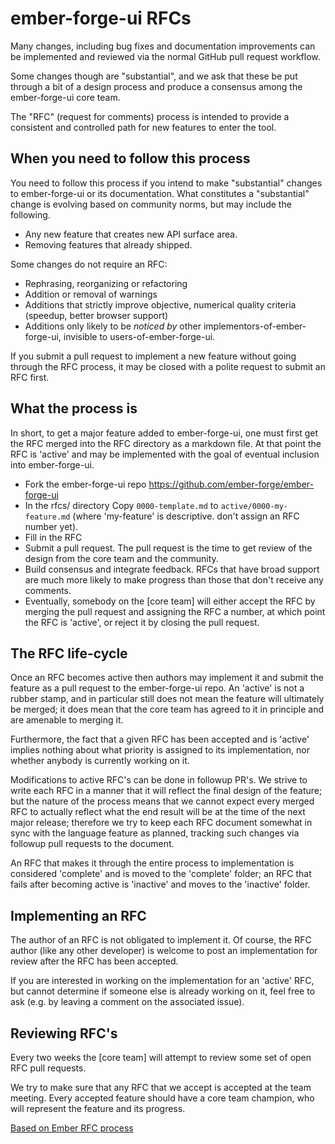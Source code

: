 # ember-forge-ui RFCs

Many changes, including bug fixes and documentation improvements can be
implemented and reviewed via the normal GitHub pull request workflow.

Some changes though are "substantial", and we ask that these be put
through a bit of a design process and produce a consensus among the ember-forge-ui
core team.

The "RFC" (request for comments) process is intended to provide a
consistent and controlled path for new features to enter the tool.

## When you need to follow this process

You need to follow this process if you intend to make "substantial"
changes to ember-forge-ui or its documentation. What constitutes a
"substantial" change is evolving based on community norms, but may
include the following.

   - Any new feature that creates new API surface area.
   - Removing features that already shipped.

Some changes do not require an RFC:

   - Rephrasing, reorganizing or refactoring
   - Addition or removal of warnings
   - Additions that strictly improve objective, numerical quality
criteria (speedup, better browser support)
   - Additions only likely to be _noticed by_ other implementors-of-ember-forge-ui, invisible to users-of-ember-forge-ui.

If you submit a pull request to implement a new feature without going
through the RFC process, it may be closed with a polite request to
submit an RFC first.

## What the process is

In short, to get a major feature added to ember-forge-ui, one must first get the
RFC merged into the RFC directory as a markdown file. At that point the RFC
is 'active' and may be implemented with the goal of eventual inclusion
into ember-forge-ui.

* Fork the ember-forge-ui repo https://github.com/ember-forge/ember-forge-ui
* In the rfcs/ directory Copy `0000-template.md` to `active/0000-my-feature.md` (where
'my-feature' is descriptive. don't assign an RFC number yet).
* Fill in the RFC
* Submit a pull request. The pull request is the time to get review of
the design from the core team and the community.
* Build consensus and integrate feedback. RFCs that have broad support
are much more likely to make progress than those that don't receive any
comments.
* Eventually, somebody on the [core team] will either accept the RFC by
merging the pull request and assigning the RFC a number, at which point
the RFC is 'active', or reject it by closing the pull request.

## The RFC life-cycle

Once an RFC becomes active then authors may implement it and submit the
feature as a pull request to the ember-forge-ui repo. An 'active' is not a rubber
stamp, and in particular still does not mean the feature will ultimately
be merged; it does mean that the core team has agreed to it in principle
and are amenable to merging it.

Furthermore, the fact that a given RFC has been accepted and is
'active' implies nothing about what priority is assigned to its
implementation, nor whether anybody is currently working on it.

Modifications to active RFC's can be done in followup PR's.  We strive
to write each RFC in a manner that it will reflect the final design of
the feature; but the nature of the process means that we cannot expect
every merged RFC to actually reflect what the end result will be at
the time of the next major release; therefore we try to keep each RFC
document somewhat in sync with the language feature as planned,
tracking such changes via followup pull requests to the document.

An RFC that makes it through the entire process to implementation is
considered 'complete' and is moved to the 'complete' folder; an RFC
that fails after becoming active is 'inactive' and moves to the
'inactive' folder.

## Implementing an RFC

The author of an RFC is not obligated to implement it. Of course, the
RFC author (like any other developer) is welcome to post an
implementation for review after the RFC has been accepted.

If you are interested in working on the implementation for an 'active'
RFC, but cannot determine if someone else is already working on it,
feel free to ask (e.g. by leaving a comment on the associated issue).

## Reviewing RFC's

Every two weeks the [core team] will attempt to review some set of open RFC
pull requests.

We try to make sure that any RFC that we accept is accepted at the
team meeting. Every accepted feature should have a core team champion,
who will represent the feature and its progress.

[Based on Ember RFC process](https://github.com/emberjs/rfcs)

